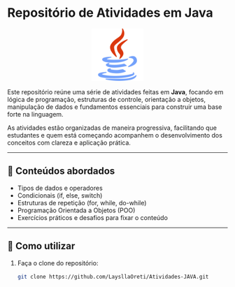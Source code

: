 # Repositório de Atividades em Java
<p align="center">
  <img src="Logo-Java/Icon-Java.png" alt="Ícone do Java" width="120">
</p>

Este repositório reúne uma série de atividades feitas em **Java**, focando em lógica de programação, estruturas de controle, orientação a objetos, manipulação de dados e fundamentos essenciais para construir uma base forte na linguagem.

As atividades estão organizadas de maneira progressiva, facilitando que estudantes e quem está começando acompanhem o desenvolvimento dos conceitos com clareza e aplicação prática.

---

## 🧠 Conteúdos abordados

- Tipos de dados e operadores
- Condicionais (if, else, switch)
- Estruturas de repetição (for, while, do-while)
- Programação Orientada a Objetos (POO)
- Exercícios práticos e desafios para fixar o conteúdo

---

## 🚀 Como utilizar

1. Faça o clone do repositório:
   ```bash
   git clone https://github.com/LaysllaOreti/Atividades-JAVA.git